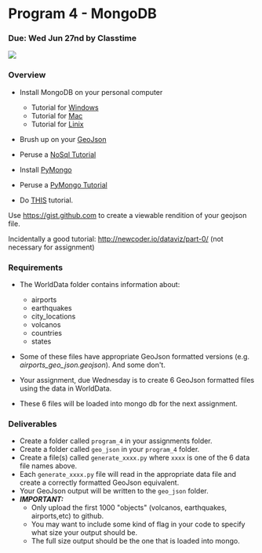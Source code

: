 Program 4 - MongoDB 
=========

### Due: Wed Jun 27nd by Classtime

![](https://d3vv6lp55qjaqc.cloudfront.net/items/3f2W3H0N2h3H11402t3a/1024x512_cropped.png) 

### Overview

- Install MongoDB on your personal computer
    - Tutorial for [Windows](https://docs.mongodb.com/manual/tutorial/install-mongodb-on-windows/)
    - Tutorial for [Mac](https://docs.mongodb.com/manual/tutorial/install-mongodb-on-os-x/)
    - Tutorial for [Linix](https://docs.mongodb.com/manual/administration/install-on-linux/) 

- Brush up on your [GeoJson](https://tools.ietf.org/html/rfc7946)


- Peruse a [NoSql Tutorial](http://no.sqlzoo.net/wiki/Main_Page)
- Install [PyMongo](https://api.mongodb.com/python/current/installation.html)
- Peruse a [PyMongo Tutorial](https://api.mongodb.com/python/current/tutorial.html)

- Do [THIS](http://tugdualgrall.blogspot.com/2014/08/introduction-to-mongodb-geospatial.html) tutorial.

Use https://gist.github.com to create a viewable rendition of your geojson file.


Incidentally a good tutorial: http://newcoder.io/dataviz/part-0/ (not necessary for assignment)


### Requirements
- The WorldData folder contains information about:
    - airports
    - earthquakes
    - city_locations
    - volcanos
    - countries
    - states 

- Some of these files have appropriate GeoJson formatted versions (e.g. _airports_geo_json.geojson_). And some don't. 
- Your assignment, due Wednesday is to create 6 GeoJson formatted files using the data in WorldData.
- These 6 files will be loaded into mongo db for the next assignment. 

### Deliverables
- Create a folder called `program_4` in your assignments folder.
- Create a folder called `geo_json` in your `program_4` folder.
- Create a file(s) called `generate_xxxx.py` where `xxxx` is one of the 6 data file names above.
- Each `generate_xxxx.py` file will read in the appropriate data file and create a correctly formatted GeoJson equivalent. 
- Your GeoJson output will be written to the `geo_json` folder.
- ***IMPORTANT:*** 
    - Only upload the first 1000 "objects" (volcanos, earthquakes, airports,etc) to github. 
    - You may want to include some kind of flag in your code to specify what size your output should be. 
    - The full size output should be the one that is loaded into mongo.
